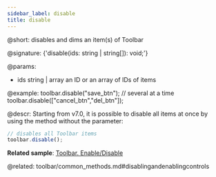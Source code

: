 ```yaml
---
sidebar_label: disable
title: disable
---          
```


@short: disables and dims an item(s) of Toolbar

@signature: {'disable(ids: string | string[]): void;'}

@params:
- ids 		string | array		an ID or an array of IDs of items

@example:
toolbar.disable("save_btn");
// several at a time
toolbar.disable(["cancel_btn","del_btn"]);



@descr:
Starting from v7.0, it is possible to disable all items at once by using the method without the parameter:

~~~js
// disables all Toolbar items
toolbar.disable();
~~~

**Related sample**: [Toolbar. Enable/Disable](https://snippet.dhtmlx.com/ovblenaf)

@related: toolbar/common_methods.md#disablingandenablingcontrols


